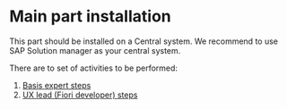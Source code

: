 # Main part installation

This part should be installed on a Central system. We recommend to use SAP Solution manager as your central system.

There are to set of activities to be performed:

1. [Basis expert steps](installation/basis-steps.md)
2. [UX lead (Fiori developer) steps](installation/fioridev-steps.md)

